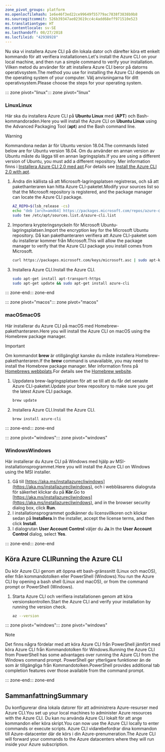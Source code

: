 ```yaml
---
zone_pivot_groups: platform
ms.openlocfilehash: 1e6e46f3ed22ce99649f55779ac7838f3838b9b8
ms.sourcegitcommit: 526b39347ae023619cc4c4add68eff971510e523
ms.translationtype: HT
ms.contentlocale: sv-SE
ms.lasthandoff: 08/27/2018
ms.locfileid: "42938928"
---
```

<span data-ttu-id="6e6a7-101">Nu ska vi installera Azure CLI på din lokala dator och därefter köra ett enkelt kommando för att verifiera installationen.</span><span class="sxs-lookup"><span data-stu-id="6e6a7-101">Let's install the Azure CLI on your local machine, and then run a simple command to verify your installation.</span></span> <span data-ttu-id="6e6a7-102">Vilken metod du använder för att installera Azure CLI beror på datorns operativsystem.</span><span class="sxs-lookup"><span data-stu-id="6e6a7-102">The method you use for installing the Azure CLI depends on the operating system of your computer.</span></span> <span data-ttu-id="6e6a7-103">Välj anvisningarna för ditt operativsystem.</span><span class="sxs-lookup"><span data-stu-id="6e6a7-103">Please choose the steps for your operating system.</span></span>

<span data-ttu-id="6e6a7-104">::: zone pivot="linux"</span><span class="sxs-lookup"><span data-stu-id="6e6a7-104">::: zone pivot="linux"</span></span>

### <a name="linux"></a><span data-ttu-id="6e6a7-105">Linux</span><span class="sxs-lookup"><span data-stu-id="6e6a7-105">Linux</span></span>
<span data-ttu-id="6e6a7-106">Här ska du installera Azure CLI på **Ubuntu Linux** med (**APT**) och Bash-kommandoraden.</span><span class="sxs-lookup"><span data-stu-id="6e6a7-106">Here you will install the Azure CLI on **Ubuntu Linux** using the Advanced Packaging Tool (**apt**) and the Bash command line.</span></span>

> [!WARNING]
> <span data-ttu-id="6e6a7-107">Kommandona nedan är för Ubuntu version 18.04.</span><span class="sxs-lookup"><span data-stu-id="6e6a7-107">The commands listed below are for Ubuntu version 18.04.</span></span> <span data-ttu-id="6e6a7-108">Om du använder en annan version av Ubuntu måste du lägga till en annan lagringsplats.</span><span class="sxs-lookup"><span data-stu-id="6e6a7-108">If you are using a different version of Ubuntu, you must add a different repository.</span></span> <span data-ttu-id="6e6a7-109">Mer information finns i [Installera Azure CLI 2.0 med apt](https://docs.microsoft.com/cli/azure/install-azure-cli-apt).</span><span class="sxs-lookup"><span data-stu-id="6e6a7-109">For details see [Install the Azure CLI 2.0 with apt](https://docs.microsoft.com/cli/azure/install-azure-cli-apt).</span></span>

1. <span data-ttu-id="6e6a7-110">Ändra din källista så att Microsoft-lagringsplatsen registreras, och så att pakethanteraren kan hitta Azure CLI-paketet.</span><span class="sxs-lookup"><span data-stu-id="6e6a7-110">Modify your sources list so that the Microsoft repository is registered, and the package manager can locate the Azure CLI package.</span></span>

    ```bash
    AZ_REPO=$(lsb_release -cs)
    echo "deb [arch=amd64] https://packages.microsoft.com/repos/azure-cli/ $AZ_REPO main" | \
    sudo tee /etc/apt/sources.list.d/azure-cli.list
    ```
1. <span data-ttu-id="6e6a7-111">Importera krypteringsnyckeln för Microsoft Ubuntu-lagringsplatsen.</span><span class="sxs-lookup"><span data-stu-id="6e6a7-111">Import the encryption key for the Microsoft Ubuntu repository.</span></span> <span data-ttu-id="6e6a7-112">Då kan pakethanteraren verifiera att Azure CLI-paketet som du installerar kommer från Microsoft.</span><span class="sxs-lookup"><span data-stu-id="6e6a7-112">This will allow the package manager to verify that the Azure CLI package you install comes from Microsoft.</span></span>

    ```bash
    curl https://packages.microsoft.com/keys/microsoft.asc | sudo apt-key add -
    ```
1. <span data-ttu-id="6e6a7-113">Installera Azure CLI.</span><span class="sxs-lookup"><span data-stu-id="6e6a7-113">Install the Azure CLI.</span></span>

    ```bash
    sudo apt-get install apt-transport-https
    sudo apt-get update && sudo apt-get install azure-cli
    ```

<span data-ttu-id="6e6a7-114">::: zone-end</span><span class="sxs-lookup"><span data-stu-id="6e6a7-114">::: zone-end</span></span>

<span data-ttu-id="6e6a7-115">::: zone pivot="macos"</span><span class="sxs-lookup"><span data-stu-id="6e6a7-115">::: zone pivot="macos"</span></span>

### <a name="macos"></a><span data-ttu-id="6e6a7-116">macOS</span><span class="sxs-lookup"><span data-stu-id="6e6a7-116">macOS</span></span>
<span data-ttu-id="6e6a7-117">Här installerar du Azure CLI på macOS med Homebrew-pakethanteraren.</span><span class="sxs-lookup"><span data-stu-id="6e6a7-117">Here you will install the Azure CLI on macOS using the Homebrew package manager.</span></span>

> [!IMPORTANT]
> <span data-ttu-id="6e6a7-118">Om kommandot **brew** är otillgängligt kanske du måste installera Homebrew-pakethanteraren.</span><span class="sxs-lookup"><span data-stu-id="6e6a7-118">If the **brew** command is unavailable, you may need to install the Homebrew package manager.</span></span> <span data-ttu-id="6e6a7-119">Mer information finns på [Homebrews webbplats](https://brew.sh/).</span><span class="sxs-lookup"><span data-stu-id="6e6a7-119">For details see the [Homebrew website](https://brew.sh/).</span></span>

1. <span data-ttu-id="6e6a7-120">Uppdatera brew-lagringsplatsen för att se till att du får det senaste Azure CLI-paketet.</span><span class="sxs-lookup"><span data-stu-id="6e6a7-120">Update your brew repository to make sure you get the latest Azure CLI package.</span></span>

    ```bash
    brew update
    ```
1. <span data-ttu-id="6e6a7-121">Installera Azure CLI.</span><span class="sxs-lookup"><span data-stu-id="6e6a7-121">Install the Azure CLI.</span></span>

    ```bash
    brew install azure-cli
    ```
<span data-ttu-id="6e6a7-122">::: zone-end</span><span class="sxs-lookup"><span data-stu-id="6e6a7-122">::: zone-end</span></span>

<span data-ttu-id="6e6a7-123">::: zone pivot="windows"</span><span class="sxs-lookup"><span data-stu-id="6e6a7-123">::: zone pivot="windows"</span></span>

### <a name="windows"></a><span data-ttu-id="6e6a7-124">Windows</span><span class="sxs-lookup"><span data-stu-id="6e6a7-124">Windows</span></span>
<span data-ttu-id="6e6a7-125">Här installerar du Azure CLI på Windows med hjälp av MSI-installationsprogrammet.</span><span class="sxs-lookup"><span data-stu-id="6e6a7-125">Here you will install the Azure CLI on Windows using the MSI installer.</span></span>

1. <span data-ttu-id="6e6a7-126">Gå till [https://aka.ms/installazurecliwindows](https://aka.ms/installazurecliwindows), och i webbläsarens dialogruta för säkerhet klickar du på **Kör**.</span><span class="sxs-lookup"><span data-stu-id="6e6a7-126">Go to [https://aka.ms/installazurecliwindows](https://aka.ms/installazurecliwindows), and in the browser security dialog box, click **Run**.</span></span>
1. <span data-ttu-id="6e6a7-127">I installationsprogrammet godkänner du licensvillkoren och klickar sedan på **Installera**.</span><span class="sxs-lookup"><span data-stu-id="6e6a7-127">In the installer, accept the license terms, and then click **Install**.</span></span>
1. <span data-ttu-id="6e6a7-128">I dialogrutan **User Account Control** väljer du **Ja**.</span><span class="sxs-lookup"><span data-stu-id="6e6a7-128">In the **User Account Control** dialog, select **Yes**.</span></span>

<span data-ttu-id="6e6a7-129">::: zone-end</span><span class="sxs-lookup"><span data-stu-id="6e6a7-129">::: zone-end</span></span>

## <a name="running-the-azure-cli"></a><span data-ttu-id="6e6a7-130">Köra Azure CLI</span><span class="sxs-lookup"><span data-stu-id="6e6a7-130">Running the Azure CLI</span></span>
<span data-ttu-id="6e6a7-131">Du kör Azure CLI genom att öppna ett bash-gränssnitt (Linux och macOS), eller från kommandotolken eller PowerShell (Windows).</span><span class="sxs-lookup"><span data-stu-id="6e6a7-131">You run the Azure CLI by opening a bash shell (Linux and macOS), or from the command prompt or PowerShell (Windows).</span></span>

1. <span data-ttu-id="6e6a7-132">Starta Azure CLI och verifiera installationen genom att köra versionskontrollen.</span><span class="sxs-lookup"><span data-stu-id="6e6a7-132">Start the Azure CLI and verify your installation by running the version check.</span></span>

    ```bash
    az --version
    ```

<span data-ttu-id="6e6a7-133">::: zone pivot="windows"</span><span class="sxs-lookup"><span data-stu-id="6e6a7-133">::: zone pivot="windows"</span></span>

> [!NOTE]
> <span data-ttu-id="6e6a7-134">Det finns några fördelar med att köra Azure CLI från PowerShell jämfört med köra Azure CLI från Kommandotolken för Windows.</span><span class="sxs-lookup"><span data-stu-id="6e6a7-134">Running the Azure CLI from PowerShell has some advantages over running the Azure CLI from the Windows command prompt.</span></span> <span data-ttu-id="6e6a7-135">PowerShell ger ytterligare funktioner än de som är tillgängliga från Kommandotolken.</span><span class="sxs-lookup"><span data-stu-id="6e6a7-135">PowerShell provides additional tab completion features over those available from the command prompt.</span></span> 

<span data-ttu-id="6e6a7-136">::: zone-end</span><span class="sxs-lookup"><span data-stu-id="6e6a7-136">::: zone-end</span></span>

## <a name="summary"></a><span data-ttu-id="6e6a7-137">Sammanfattning</span><span class="sxs-lookup"><span data-stu-id="6e6a7-137">Summary</span></span>
<span data-ttu-id="6e6a7-138">Du konfigurerar dina lokala datorer för att administrera Azure-resurser med Azure CLI.</span><span class="sxs-lookup"><span data-stu-id="6e6a7-138">You set up your local machines to administer Azure resources with the Azure CLI.</span></span> <span data-ttu-id="6e6a7-139">Du kan nu använda Azure CLI lokalt för att ange kommandon eller köra skript.</span><span class="sxs-lookup"><span data-stu-id="6e6a7-139">You can now use the Azure CLI locally to enter commands or execute scripts.</span></span> <span data-ttu-id="6e6a7-140">Azure CLI vidarebefordrar dina kommandon till Azure-datacenter där de körs i din Azure-prenumeration.</span><span class="sxs-lookup"><span data-stu-id="6e6a7-140">The Azure CLI will forward your commands to the Azure datacenters where they will run inside your Azure subscription.</span></span>